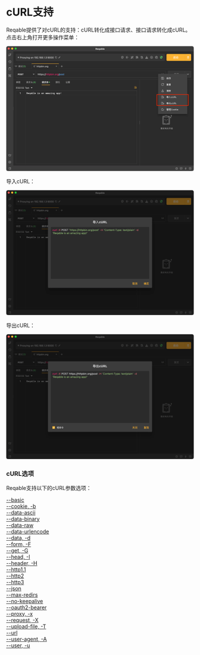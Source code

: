 # cURL支持

Reqable提供了对cURL的支持：cURL转化成接口请求、接口请求转化成cURL。点击右上角打开更多操作菜单：

![](arts/curl_01.png)

导入cURL：

![](arts/curl_02.png)

导出cURL：

![](arts/curl_03.png)

### cURL选项

Reqable支持以下的cURL参数选项：

[--basic](https://curl.se/docs/manpage.html#--basic)  
[--cookie, -b](https://curl.se/docs/manpage.html#-b)  
[--data-ascii](https://curl.se/docs/manpage.html#--data-ascii)  
[--data-binary](https://curl.se/docs/manpage.html#--data-binary)  
[--data-raw](https://curl.se/docs/manpage.html#--data-raw)  
[--data-urlencode](https://curl.se/docs/manpage.html#--data-urlencode)  
[--data, -d](https://curl.se/docs/manpage.html#-d)  
[--form, -F](https://curl.se/docs/manpage.html#-F)  
[--get, -G](https://curl.se/docs/manpage.html#-G)  
[--head, -I](https://curl.se/docs/manpage.html#-I)  
[--header, -H](https://curl.se/docs/manpage.html#-H)  
[--http1.1](https://curl.se/docs/manpage.html#--http11)  
[--http2](https://curl.se/docs/manpage.html#--http2)  
[--http3](https://curl.se/docs/manpage.html#--http3)  
[--json](https://curl.se/docs/manpage.html#--json)  
[--max-redirs](https://curl.se/docs/manpage.html#--max-redirs)  
[--no-keepalive](https://curl.se/docs/manpage.html#--no-keepalive)  
[--oauth2-bearer](https://curl.se/docs/manpage.html#--oauth2-bearer)  
[--proxy, -x](https://curl.se/docs/manpage.html#-x)  
[--request, -X](https://curl.se/docs/manpage.html#-X)  
[--upload-file, -T](https://curl.se/docs/manpage.html#-T)  
[--url](https://curl.se/docs/manpage.html#--url)  
[--user-agent, -A](https://curl.se/docs/manpage.html#-A)  
[--user,  -u](https://curl.se/docs/manpage.html#-u)  